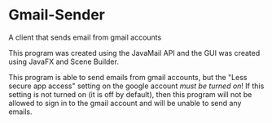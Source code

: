 # Gmail-Sender
A client that sends email from gmail accounts

This program was created using the JavaMail API and the GUI was created using JavaFX and Scene Builder. 

This program is able to send emails from gmail accounts, but the "Less secure app access" setting on the google account *must be turned on*! If this setting is not turned on (it is off by default), then this program will not be allowed to sign in to the gmail account and will be unable to send any emails.
